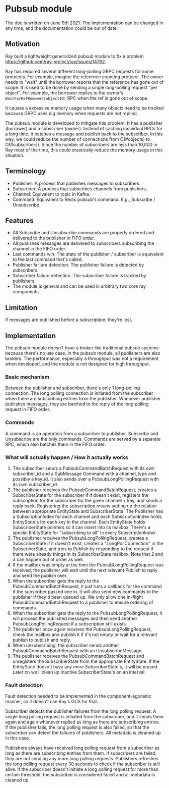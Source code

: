 # Pubsub module

The doc is written on June 9th 2021. The implementation can be changed in any
time, and the documentation could be out of date.

## Motivation

Ray built a lightweight generalized pubsub module to fix a problem
https://github.com/ray-project/ray/issues/14762.

Ray has required several different long-polling GRPC requests for some
protocols. For example, imagine the reference counting protocol. The owner
needs to "wait" until the borrower reports that the reference has gone out of
scope. It is used to be done by sending a single long-polling request "per
object". For example, the borrower replies to the owner's
`WaitForRefRemoved(objectID)` RPC when the ref is gone out of scope.

It causes a excessive memory usage when many objects need to be tracked because
GRPC uses big memory when requests are not replied.

The pubsub module is developed to mitigate this problem. It has a publisher
(borrower) and a subscriber (owner). Instead of caching individual RPCs for a
long time, it batches a message and publish back to the subscriber. In this
way, we could reduce the number of connections from O(#objects) to
O(#subscribers). Since the number of subscribers are less than 10,000 in Ray
most of the time, this could drastically reduce the memory usage in this
situation.

## Terminology

- Publisher: A process that publishes messages to subscribers.
- Subscriber: A process that subscribes channels from publishers.
- Channel: Equivalent to topic in Kafka.
- Command: Equivalent to Redis pubsub's command. E.g., Subscribe / Unsubscribe.

## Features

- All Subscribe and Unsubscribe commands are properly ordered and delivered to
  the publisher in FIFO order.
- All publishes messages are delivered to subscribers subscribing the channel
  in the FIFO order.
- Last commands win. The state of the publisher / subscriber is equivalent to
  the last command that's called.
- Publisher failiure detection. The publisher failure is detected by
  subscribers.
- Subscriber failure detection. The subscriber failure is tracked by
  publishers.
- The module is general and can be used in arbitrary two core ray components.

## Limitation

If messages are published before a subscription, they're lost.

## Implementation

The pubsub module doesn't have a broker like traditional pubsub systems because
there's no use case. In the pubsub module, all publishers are also brokers. The
performance, especially a throughput was not a requirement when developed, and
the module is not designed for high throughput.

### Basic mechanism

Between the publisher and subscriber, there's only 1 long-polling connection.
The long polling connection is initiated from the subscriber when there are
subscribing entries from the publisher. Whenever publisher publishes messages,
they are batched to the reply of the long polling request in FIFO order.

### Commands

A command is an operation from a subscriber to publisher. Subscribe and
Unsubscribe are the only commands. Commands are served by a separate
RPC, which also batches them in the FIFO order.

### What will actually happen / How it actually works
1. The subscriber sends a PubsubCommandBatchRequest with its own subscriber_id
and a SubMessage Command with a channel_type and possibly a key_id. It also sends
over a PubsubLongPollingRequest with its own subscriber_id.
2. The publisher receives the PubsubCommandBatchRequest, creates a SubscriberState
for the subscriber if it doesn't exist, registers the subscription for the subscriber
for the given channel + key, and sends a reply back. Registering the subscription means
setting up the relation between appropriate EntityState and SubscriberState.
The Publisher has a SubscriptionIndex for each channel and each SubscriptionIndex holds
EntityState's for each key in the channel. Each EntityState holds SubscriberState
pointers so it can insert into its mailbox. There's a special EntityState for
"subscribing to all" in every SubscriptionIndex.
3. The publisher receives the PubsubLongPollingRequest, creates a SubscriberState if
it doesn't exist, creates a "LongPollConnection" in the SubscriberState, and tries
to Publish by responding to the request if there were already things in its SubscriberState
mailbox. Note that 2 and 3 can happen out of order as well.
4. If the mailbox was empty at the time the PubsubLongPollingRequest was received, the
publisher will wait until the next relevant Publish to reply and send the publish over.
5. When the subscriber gets the reply to the PubsubCommandBatchRequest, it just runs
a callback for the command if the subscriber passed one in. It will also send new
commands to the publisher if they'd been queued up. We only allow one in-flight
PubsubCommandBatchRequest to a publisher to ensure ordering of commands.
6. When the subscriber gets the reply to the PubsubLongPollingRequest, it will process
the published messages and then send another PubsubLongPollingRequest if a subscription
still exists.
7. The publisher once again receives the PubsubLongPollingRequest, check the mailbox and
publish it if it's not empty or wait for a relevant publish to publish and reply.
8. When unsubscribing, the subscriber sends another PubsubCommandBatchRequest with an
UnsubscribeMessage.
9. The publisher receives the PubsubCommandBatchRequest and unregisters the SubscriberState from
the appropriate EntityState. If the EntityState doesn't have any more SubscriberState's, it will
be erased. Later on we'll clean up inactive SubscriberState's on an interval.

### Fault detection

Fault detection needed to be implemented in the component-agonistic manner, so
it doesn't use Ray's GCS for that.

Subscriber detects the publisher failures from the long polling request. A
single long polling request is initiated from the subscriber, and it sends them
again and again whenever replied as long as there are subscribing entries. If
the publisher fails, the long polling request is also failed, so that the
subscriber can detect the failures of publishers. All metadata is cleaned up in
this case.

Publishers always have received long polling request from a subscriber as long
as there are subscribing entries from them. If subscribers are failed, they are
not sending any more long polling requests. Publishers refreshes the long
polling request every 30 seconds to check if the subscriber is still alive. If
the subscriber doesn't initiate a long polling request for more than certain
threshold, the subscriber is considered failed and all metadata is cleaned up.
